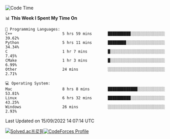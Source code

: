 
<!--START_SECTION:waka-->
![Code Time](http://img.shields.io/badge/Code%20Time-1%2C941%20hrs%2039%20mins-blue)

📊 **This Week I Spent My Time On** 

```text
💬 Programming Languages: 
C++                      5 hrs 59 mins       ██████████░░░░░░░░░░░░░░░   39.62% 
Python                   5 hrs 11 mins       ████████░░░░░░░░░░░░░░░░░   34.34% 
C                        1 hr 7 mins         █░░░░░░░░░░░░░░░░░░░░░░░░   7.45% 
CMake                    1 hr 3 mins         █░░░░░░░░░░░░░░░░░░░░░░░░   6.99% 
Other                    24 mins             ░░░░░░░░░░░░░░░░░░░░░░░░░   2.71%

💻 Operating System: 
Mac                      8 hrs 8 mins        █████████████░░░░░░░░░░░░   53.81% 
Linux                    6 hrs 32 mins       ██████████░░░░░░░░░░░░░░░   43.25% 
Windows                  26 mins             ░░░░░░░░░░░░░░░░░░░░░░░░░   2.93%

```


 Last Updated on 15/09/2022 14:07:14 UTC
<!--END_SECTION:waka-->
[![Solved.ac프로필](http://mazassumnida.wtf/api/generate_badge?boj=hckim96)](https://solved.ac/hckim96)[![CodeForces Profile](https://cf.leed.at?id=hckim96)](https://codeforces.com/profile/hckim96)
